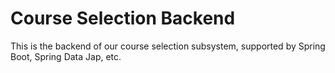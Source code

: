 # Course Selection Backend

This is the backend of our course selection subsystem, supported by Spring Boot, Spring Data Jap, etc.
